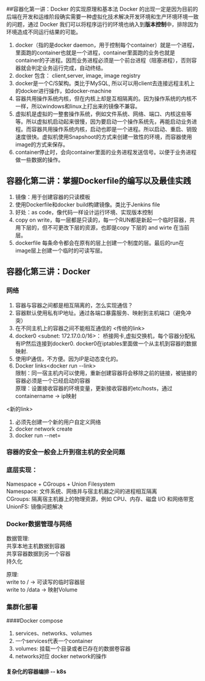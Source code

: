 ##容器化第一讲：Docker 的实现原理和基本法
Docker 的出现一定是因为目前的后端在开发和运维阶段确实需要一种虚拟化技术解决开发环境和生产环境环境一致的问题，通过 Docker 我们可以将程序运行的环境也纳入到**版本控制**中，排除因为环境造成不同运行结果的可能。

1. docker（指的是docker daemon，用于控制每个container）就是一个进程，里面跑的container也就是一个进程，container里面跑的业务也就是container的子进程。因而业务进程必须是一个前台进程（阻塞进程），否则容器就会判定业务运行完成，自动终结。
2. docker 包含： client,server, image, image registry
3. docker是一个C/S架构。类比于MySQL, 所以可以用client去连接远程主机上的docker进行操作，如docker-machine
4. 容器共用操作系统内核，但在内核上却是互相隔离的。因为操作系统的内核不一样，所以windows和linux上打出来的镜像不兼容。
5. 虚拟机是虚拟的一整套操作系统，例如文件系统、网络、端口、内核这些等等。所以虚拟机启动起来很慢，因为要启动一个操作系统先，再能启动业务进程。而容器共用操作系统内核，启动也即是一个进程。所以启动、重启、销毁速度很快。虚拟机使用Snapshoot的方式来创建一致性的环境，而容器使用image的方式来保存。
6. container停止时，会向container里面的业务进程发送信号。以便于业务进程做一些数据的操作。


## 容器化第二讲：掌握Dockerfile的编写以及最佳实践
1. 镜像：用于创建容器的只读模板
2. 使用Dockerfile和docker build构建镜像。类比于Jenkins file
3. 好处：as code，像代码一样设计运行环境、实现版本控制
4. copy on write，每一层都是只读的，每一个RUN都是新起一个临时容器，共用下层的，但不可更改下层的资源，也即是copy 下层的 and wirte 在当前层。
5. dockerfile 每条命令都会在原有的层上创建一个制度的层。最后的run在image层上创建一个临时的可读写层。


## 容器化第三讲：Docker 
### 网络
1. 容器与容器之间都是相互隔离的，怎么实现通信？
2. 容器默认使用私有IP地址。通过各端口暴露服务、映射到主机端口（避免冲突）
3. 在不同主机上的容器之间不能相互通信的
<传统的link>
4. docker0 <subnet: 172.17.0.0/16>： 桥接网卡,虚拟交换机，每个容器分配私有IP然后连接到docker0. docker0在iptables里面做一个从主机到容器的数据映射.
5. 使用IP通信，不方便。因为IP是动态变化的。
6. Docker links<docker run --link>  
		限制：同一宿主机内可以使用，重新创建容器将会移除之前的链接，被链接的容器必须是一个已经启动的容器  
		原理：设置接收容器的环境变量，更新接收容器的etc/hosts，通过containername -> ip映射  

<新的link>  
1. 必须先创建一个新的用户自定义网络
2. docker network create
3. docker run --net=

### 容器的安全一般会上升到宿主机的安全问题

### 底层实现：
Namespace + CGroups + Union Filesystem  
Namespace: 文件系统、网络并与宿主机器之间的进程相互隔离  
CGroups: 隔离宿主机器上的物理资源，例如 CPU、内存、磁盘 I/O 和网络带宽  
UnionFS: 镜像问题解决

### Docker数据管理与网络
数据管理:  
共享本地主机数据到容器  
共享容器数据到另一个容器  
持久化  

原理:  
write to / -> 可读写的临时容器层  
write to /data -> 映射Volume  



	
### 集群化部署
####Docker compose
1. services、networks、volumes
2. 一个services代表一个container
3. volumes: 挂载一个目录或者已存在的数据卷容器
4. networks对应 docker network的操作

#### 复杂化的容器编排 -- k8s










